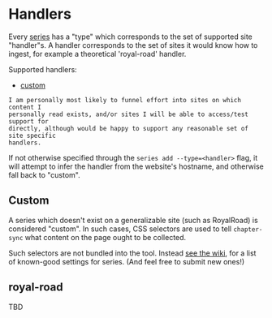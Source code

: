 # Handlers

Every [series](.series.md) has a "type" which corresponds to the set of
supported site "handler"s. A handler corresponds to the set of sites it would
know how to ingest, for example a theoretical 'royal-road' handler.

Supported handlers:

- [custom](#Custom)

```{note}
I am personally most likely to funnel effort into sites on which content I
personally read exists, and/or sites I will be able to access/test support for
directly, although would be happy to support any reasonable set of site specific
handlers.
```

If not otherwise specified through the `series add --type=<handler>` flag, it
will attempt to infer the handler from the website's hostname, and otherwise
fall back to "custom".

## Custom

A series which doesn't exist on a generalizable site (such as RoyalRoad) is
considered "custom". In such cases, CSS selectors are used to tell
`chapter-sync` what content on the page ought to be collected.

Such selectors are not bundled into the tool. Instead
[see the wiki](https://github.com/DanCardin/chapter-sync/wiki/%22Custom%22-Settings),
for a list of known-good settings for series. (And feel free to submit new
ones!)

## royal-road

TBD
